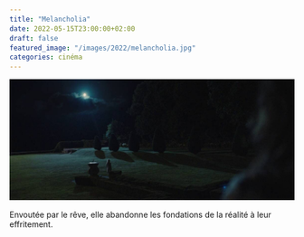 ```yaml
---
title: "Melancholia"
date: 2022-05-15T23:00:00+02:00
draft: false
featured_image: "/images/2022/melancholia.jpg"
categories: cinéma
---
```

![melancholia](/images/2022/melancholia.jpg)

Envoutée par le rêve, elle abandonne les fondations de la réalité à leur effritement.